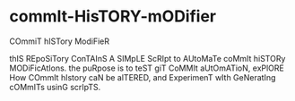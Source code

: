 # commIt-HisTORY-mODifier
COmmiT hISTory ModiFieR

thIS REpoSiTory ConTAInS A SIMpLE ScRIpt to AUtoMaTe coMmIt hiSTORy MODiFicAtIons. the puRpose is to teST giT CoMMIt aUtOmATioN, exPlORE How COmmIt hIstory caN be alTERED, and ExperimenT wIth GeNeratIng cOMmITs usinG scrIpTS.
